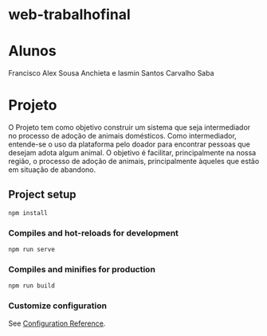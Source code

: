 # web-trabalhofinal

# Alunos

Francisco Alex Sousa Anchieta e Iasmin Santos Carvalho Saba

# Projeto
O Projeto tem como objetivo construir um sistema que seja intermediador no processo de adoção de
animais domésticos. Como intermediador, entende-se o uso da plataforma pelo doador para
encontrar pessoas que desejam adota algum animal. O objetivo é facilitar, principalmente na nossa
região, o processo de adoção de animais, principalmente àqueles que estão em situação de
abandono.


## Project setup
```
npm install
```

### Compiles and hot-reloads for development
```
npm run serve
```

### Compiles and minifies for production
```
npm run build
```

### Customize configuration
See [Configuration Reference](https://cli.vuejs.org/config/).
